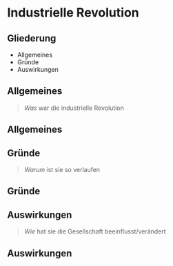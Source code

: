 # Industrielle Revolution



## Gliederung
+ Allgemeines
+ Gründe
+ Auswirkungen



## Allgemeines
<!-- .slide: data-background="#000000" -->
> *Was* war die industrielle Revolution


## Allgemeines



## Gründe

> *Warum* ist sie so verlaufen


## Gründe



## Auswirkungen

> *Wie* hat sie die Gesellschaft beeinflusst/verändert


## Auswirkungen
